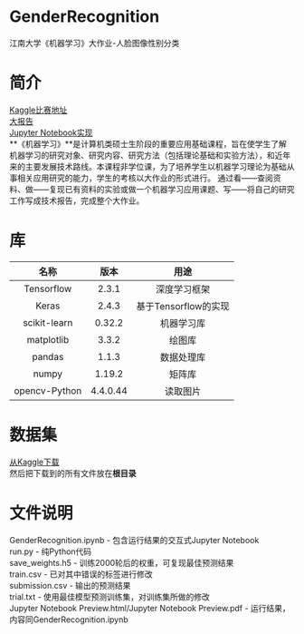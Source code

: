 # GenderRecognition
江南大学《机器学习》大作业-人脸图像性别分类
# 简介
[Kaggle比赛地址](https://www.kaggle.com/c/jiangnan2020)  
[大报告](https://blog.csdn.net/jty123456/article/details/109733826)  
[Jupyter Notebook实现](https://blog.csdn.net/jty123456/article/details/109666045)  
**《机器学习》**是计算机类硕士生阶段的重要应用基础课程，旨在使学生了解机器学习的研究对象、研究内容、研究方法（包括理论基础和实验方法），和近年来的主要发展技术路线。本课程非学位课，为了培养学生以机器学习理论为基础从事相关应用研究的能力，学生的考核以大作业的形式进行。
通过看——查阅资料、做——复现已有资料的实验或做一个机器学习应用课题、写——将自己的研究工作写成技术报告，完成整个大作业。 
# 库
|  名称  |   版本   |  用途  |
|  :----:  |  :----:  |  :----:  |
|  Tensorflow |  2.3.1  |  深度学习框架  |
|  Keras |  2.4.3  |  基于Tensorflow的实现  |
|  scikit-learn  |  0.32.2  |  机器学习库  |
|  matplotlib |  3.3.2  |  绘图库  |
|  pandas  |  1.1.3  |  数据处理库  |
|  numpy  |  1.19.2  |  矩阵库  |
|  opencv-Python  |  4.4.0.44  |  读取图片  |   
# 数据集
[从Kaggle下载](https://www.kaggle.com/c/jiangnan2020/data)  
然后把下载到的所有文件放在**根目录**
# 文件说明
GenderRecognition.ipynb - 包含运行结果的交互式Jupyter Notebook  
run.py - 纯Python代码  
save_weights.h5 - 训练2000轮后的权重，可复现最佳预测结果  
train.csv - 已对其中错误的标签进行修改  
submission.csv - 输出的预测结果  
trial.txt - 使用最佳模型预测训练集，对训练集所做的修改  
Jupyter Notebook Preview.html/Jupyter Notebook Preview.pdf - 运行结果，内容同GenderRecognition.ipynb

